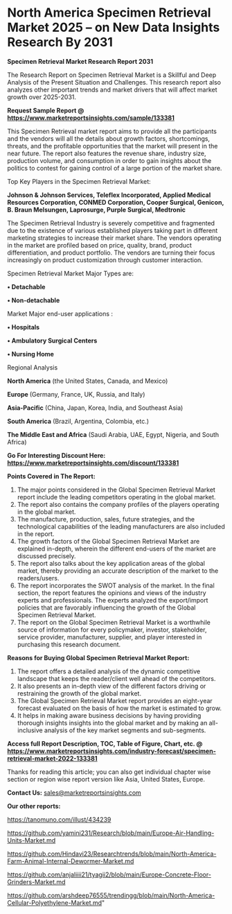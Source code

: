 # North America Specimen Retrieval Market 2025 – on New Data Insights Research By 2031

<strong>Specimen Retrieval Market Research Report 2031</strong>

The Research Report on Specimen Retrieval Market is a Skillful and Deep Analysis of the Present Situation and Challenges. This research report also analyzes other important trends and market drivers that will affect market growth over 2025-2031.

<strong>Request Sample Report @ <a href=https://www.marketreportsinsights.com/sample/133381>https://www.marketreportsinsights.com/sample/133381</a></strong>

This Specimen Retrieval market report aims to provide all the participants and the vendors will all the details about growth factors, shortcomings, threats, and the profitable opportunities that the market will present in the near future. The report also features the revenue share, industry size, production volume, and consumption in order to gain insights about the politics to contest for gaining control of a large portion of the market share.

Top Key Players in the Specimen Retrieval Market:

<strong>Johnson & Johnson Services, Teleflex Incorporated, Applied Medical Resources Corporation, CONMED Corporation, Cooper Surgical, Genicon, B. Braun Melsungen, Laprosurge, Purple Surgical, Medtronic</strong>

The Specimen Retrieval Industry is severely competitive and fragmented due to the existence of various established players taking part in different marketing strategies to increase their market share. The vendors operating in the market are profiled based on price, quality, brand, product differentiation, and product portfolio. The vendors are turning their focus increasingly on product customization through customer interaction.

Specimen Retrieval Market Major Types are:

<strong>• Detachable

• Non-detachable</strong>

Market Major end-user applications :

<strong>• Hospitals

• Ambulatory Surgical Centers

• Nursing Home</strong>

Regional Analysis

</u><strong><b>North America</b></strong> (the United States, Canada, and Mexico)

<strong><b>Europe </b></strong>(Germany, France, UK, Russia, and Italy)

<strong><b>Asia-Pacific</b></strong> (China, Japan, Korea, India, and Southeast Asia)

<strong><b>South America</b></strong> (Brazil, Argentina, Colombia, etc.)

<strong><b>The Middle East and Africa</b></strong> (Saudi Arabia, UAE, Egypt, Nigeria, and South Africa)

<strong>Go For Interesting Discount Here: <a href=https://www.marketreportsinsights.com/discount/133381>https://www.marketreportsinsights.com/discount/133381</a></strong>

<strong>Points Covered in The Report:</strong>
<ol>
  <li>The major points considered in the Global Specimen Retrieval Market report include the leading competitors operating in the global market.</li>
  <li>The report also contains the company profiles of the players operating in the global market.</li>
  <li>The manufacture, production, sales, future strategies, and the technological capabilities of the leading manufacturers are also included in the report.</li>
  <li>The growth factors of the Global Specimen Retrieval Market are explained in-depth, wherein the different end-users of the market are discussed precisely.</li>
  <li>The report also talks about the key application areas of the global market, thereby providing an accurate description of the market to the readers/users.</li>
  <li>The report incorporates the SWOT analysis of the market. In the final section, the report features the opinions and views of the industry experts and professionals. The experts analyzed the export/import policies that are favorably influencing the growth of the Global Specimen Retrieval Market.</li>
  <li>The report on the Global Specimen Retrieval Market is a worthwhile source of information for every policymaker, investor, stakeholder, service provider, manufacturer, supplier, and player interested in purchasing this research document.</li>
</ol>
<strong>Reasons for Buying Global Specimen Retrieval Market Report:</strong>

<ol>
  <li>The report offers a detailed analysis of the dynamic competitive landscape that keeps the reader/client well ahead of the competitors.</li>
  <li>It also presents an in-depth view of the different factors driving or restraining the growth of the global market.</li>
  <li>The Global Specimen Retrieval Market report provides an eight-year forecast evaluated on the basis of how the market is estimated to grow.</li>
  <li>It helps in making aware business decisions by having providing thorough insights insights into the global market and by making an all-inclusive analysis of the key market segments and sub-segments.</li>
</ol>
<strong>Access full Report Description, TOC, Table of Figure, Chart, etc. @ <a href=https://www.marketreportsinsights.com/industry-forecast/specimen-retrieval-market-2022-133381>https://www.marketreportsinsights.com/industry-forecast/specimen-retrieval-market-2022-133381</a></strong>


Thanks for reading this article; you can also get individual chapter wise section or region wise report version like Asia, United States, Europe.

<strong>Contact Us:</strong>
sales@marketreportsinsights.com

<strong>Our other reports:</strong>

<a href=https://tanomuno.com/illust/434239>https://tanomuno.com/illust/434239</a>

<a href=https://github.com/yamini231/Research/blob/main/Europe-Air-Handling-Units-Market.md>https://github.com/yamini231/Research/blob/main/Europe-Air-Handling-Units-Market.md</a>

<a href=https://github.com/Hindavi23/Researchtrends/blob/main/North-America-Farm-Animal-Internal-Dewormer-Market.md>https://github.com/Hindavi23/Researchtrends/blob/main/North-America-Farm-Animal-Internal-Dewormer-Market.md</a>

<a href=https://github.com/anjaliiii21/tyagii2/blob/main/Europe-Concrete-Floor-Grinders-Market.md>https://github.com/anjaliiii21/tyagii2/blob/main/Europe-Concrete-Floor-Grinders-Market.md</a>

<a href=https://github.com/arshdeep76555/trendingg/blob/main/North-America-Cellular-Polyethylene-Market.md>https://github.com/arshdeep76555/trendingg/blob/main/North-America-Cellular-Polyethylene-Market.md</a>"
